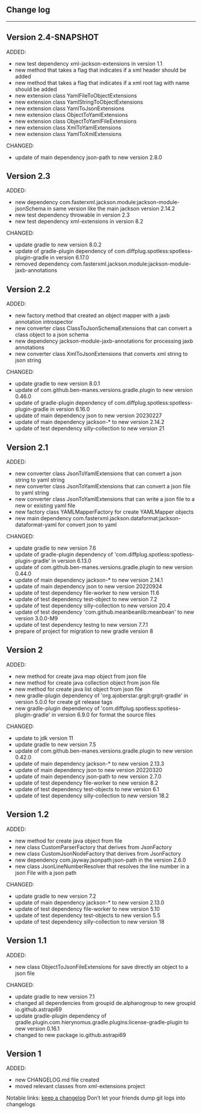 ## Change log
----------------------

Version 2.4-SNAPSHOT
-------------

ADDED:

- new test dependency xml-jackson-extensions in version 1.1
- new method that takes a flag that indicates if a xml header should be added
- new method that takes a flag that indicates if a xml root tag with name should be added
- new extension class YamlFileToObjectExtensions
- new extension class YamlStringToObjectExtensions
- new extension class YamlToJsonExtensions
- new extension class ObjectToYamlExtensions
- new extension class ObjectToYamlFileExtensions
- new extension class XmlToYamlExtensions
- new extension class YamlToXmlExtensions

CHANGED:

- update of main dependency json-path to new version 2.8.0

Version 2.3
-------------

ADDED:

- new dependency com.fasterxml.jackson.module:jackson-module-jsonSchema in same version like the main jackson version
  2.14.2
- new test dependency throwable in version 2.3
- new test dependency xml-extensions in version 8.2

CHANGED:

- update gradle to new version 8.0.2
- update of gradle-plugin dependency of com.diffplug.spotless:spotless-plugin-gradle in version 6.17.0
- removed dependency com.fasterxml.jackson.module:jackson-module-jaxb-annotations

Version 2.2
-------------

ADDED:

- new factory method that created an object mapper with a jaxb annotation introspector
- new converter class ClassToJsonSchemaExtensions that can convert a class object to a json schema
- new dependency jackson-module-jaxb-annotations for processing jaxb annotations
- new converter class XmlToJsonExtensions that converts xml string to json string

CHANGED:

- update gradle to new version 8.0.1
- update of com.github.ben-manes.versions.gradle.plugin to new version 0.46.0
- update of gradle-plugin dependency of com.diffplug.spotless:spotless-plugin-gradle in version 6.16.0
- update of main dependency json to new version 20230227
- update of main dependency jackson-* to new version 2.14.2
- update of test dependency silly-collection to new version 21

Version 2.1
-------------

ADDED:

- new converter class JsonToYamlExtensions that can convert a json string to yaml string
- new converter class JsonToYamlExtensions that can convert a json file to yaml string
- new converter class JsonToYamlExtensions that can write a json file to a new or existing yaml file
- new factory class YAMLMapperFactory for create YAMLMapper objects
- new main dependency com.fasterxml.jackson.dataformat:jackson-dataformat-yaml for convert json to yaml

CHANGED:

- update gradle to new version 7.6
- update of gradle-plugin dependency of 'com.diffplug.spotless:spotless-plugin-gradle' in version 6.13.0
- update of com.github.ben-manes.versions.gradle.plugin to new version 0.44.0
- update of main dependency jackson-* to new version 2.14.1
- update of main dependency json to new version 20220924
- update of test dependency file-worker to new version 11.6
- update of test dependency test-object to new version 7.2
- update of test dependency silly-collection to new version 20.4
- update of test dependency 'com.github.meanbeanlib:meanbean' to new version 3.0.0-M9
- update of test dependency testng to new version 7.7.1
- prepare of project for migration to new gradle version 8

Version 2
-------------

ADDED:

- new method for create java map object from json file
- new method for create java collection object from json file
- new method for create java list object from json file
- new gradle-plugin dependency of 'org.ajoberstar.grgit:grgit-gradle' in version 5.0.0 for create
  git release tags
- new gradle-plugin dependency of 'com.diffplug.spotless:spotless-plugin-gradle' in version 6.9.0
  for format the source files

CHANGED:

- update to jdk version 11
- update gradle to new version 7.5
- update of com.github.ben-manes.versions.gradle.plugin to new version 0.42.0
- update of main dependency jackson-* to new version 2.13.3
- update of main dependency json to new version 20220320
- update of main dependency json-path to new version 2.7.0
- update of test dependency file-worker to new version 8.2
- update of test dependency test-objects to new version 6.1
- update of test dependency silly-collection to new version 18.2

Version 1.2
-------------

ADDED:

- new method for create java object from file
- new class CustomParserFactory that derives from JsonFactory
- new class CustomJsonNodeFactory that derives from JsonFactory
- new dependency com.jayway.jsonpath:json-path in the version 2.6.0
- new class JsonLineNumberResolver that resolves the line number in a json File with a json path

CHANGED:

- update gradle to new version 7.2
- update of main dependency jackson-* to new version 2.13.0
- update of test dependency file-worker to new version 5.10
- update of test dependency test-objects to new version 5.5
- update of test dependency silly-collection to new version 18

Version 1.1
-------------

ADDED:

- new class ObjectToJsonFileExtensions for save directly an object to a json file

CHANGED:

- update gradle to new version 7.1
- changed all dependencies from groupid de.alpharogroup to new groupid io.github.astrapi69
- update gradle-plugin dependency of gradle.plugin.com.hierynomus.gradle.plugins:license-gradle-plugin to new version
  0.16.1
- changed to new package io.github.astrapi69

Version 1
-------------

ADDED:

- new CHANGELOG.md file created
- moved relevant classes from xml-extensions project

Notable links:
[keep a changelog](http://keepachangelog.com/en/1.0.0/) Don’t let your friends dump git logs into changelogs
